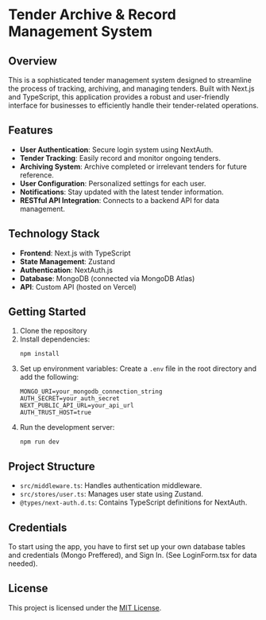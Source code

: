 # Tender Archive & Record Management System

## Overview

This is a sophisticated tender management system designed to streamline the process of tracking, archiving, and managing tenders. Built with Next.js and TypeScript, this application provides a robust and user-friendly interface for businesses to efficiently handle their tender-related operations.

## Features

- **User Authentication**: Secure login system using NextAuth.
- **Tender Tracking**: Easily record and monitor ongoing tenders.
- **Archiving System**: Archive completed or irrelevant tenders for future reference.
- **User Configuration**: Personalized settings for each user.
- **Notifications**: Stay updated with the latest tender information.
- **RESTful API Integration**: Connects to a backend API for data management.

## Technology Stack

- **Frontend**: Next.js with TypeScript
- **State Management**: Zustand
- **Authentication**: NextAuth.js
- **Database**: MongoDB (connected via MongoDB Atlas)
- **API**: Custom API (hosted on Vercel)

## Getting Started

1. Clone the repository
2. Install dependencies:
   ```
   npm install
   ```
3. Set up environment variables:
   Create a `.env` file in the root directory and add the following:
   ```
   MONGO_URI=your_mongodb_connection_string
   AUTH_SECRET=your_auth_secret
   NEXT_PUBLIC_API_URL=your_api_url
   AUTH_TRUST_HOST=true
   ```
4. Run the development server:
   ```
   npm run dev
   ```

## Project Structure

- `src/middleware.ts`: Handles authentication middleware.
- `src/stores/user.ts`: Manages user state using Zustand.
- `@types/next-auth.d.ts`: Contains TypeScript definitions for NextAuth.

## Credentials

To start using the app, you have to first set up your own database tables and credentials (Mongo Preffered), and Sign In. (See LoginForm.tsx for data needed).

## License

This project is licensed under the [MIT License](LICENSE).
